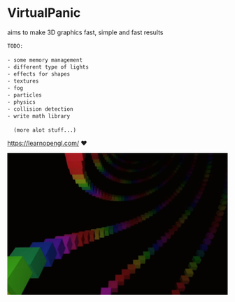 # VirtualPanic

aims to make 3D graphics fast, simple and fast results

```
TODO:

- some memory management
- different type of lights
- effects for shapes
- textures
- fog
- particles
- physics
- collision detection
- write math library

  (more alot stuff...)
```

https://learnopengl.com/  :heart:


![](https://github.com/331uw13/VirtualPanic/blob/master/Images/rainbow.png)
